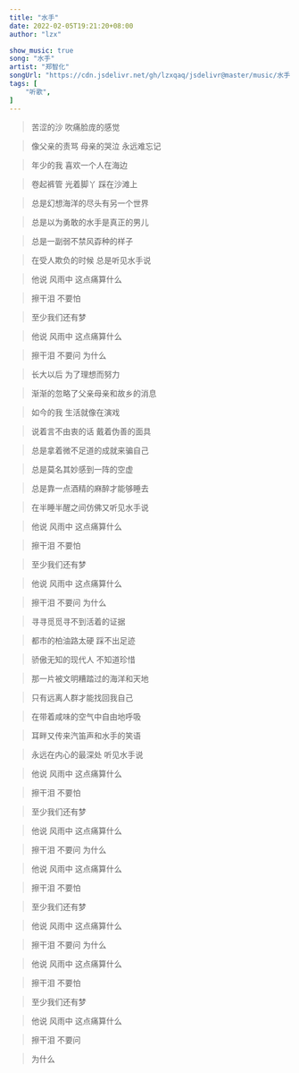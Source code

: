 ```yaml
---
title: "水手"
date: 2022-02-05T19:21:20+08:00
author: "lzx"

show_music: true
song: "水手"
artist: "郑智化"
songUrl: "https://cdn.jsdelivr.net/gh/lzxqaq/jsdelivr@master/music/水手.mp3"
tags: [
    "听歌",
]
---
```


> 苦涩的沙 吹痛脸庞的感觉

> 像父亲的责骂 母亲的哭泣 永远难忘记

> 年少的我 喜欢一个人在海边

> 卷起裤管 光着脚丫 踩在沙滩上

> 总是幻想海洋的尽头有另一个世界

> 总是以为勇敢的水手是真正的男儿

> 总是一副弱不禁风孬种的样子

> 在受人欺负的时候 总是听见水手说

> 他说 风雨中 这点痛算什么

> 擦干泪 不要怕

> 至少我们还有梦

> 他说 风雨中 这点痛算什么

> 擦干泪 不要问 为什么

 

> 长大以后 为了理想而努力

> 渐渐的忽略了父亲母亲和故乡的消息

> 如今的我 生活就像在演戏

> 说着言不由衷的话 戴着伪善的面具

> 总是拿着微不足道的成就来骗自己

> 总是莫名其妙感到一阵的空虚

> 总是靠一点酒精的麻醉才能够睡去

> 在半睡半醒之间仿佛又听见水手说

> 他说 风雨中 这点痛算什么

> 擦干泪 不要怕

> 至少我们还有梦

> 他说 风雨中 这点痛算什么

> 擦干泪 不要问 为什么

 

> 寻寻觅觅寻不到活着的证据

> 都市的柏油路太硬 踩不出足迹

> 骄傲无知的现代人 不知道珍惜

> 那一片被文明糟踏过的海洋和天地

> 只有远离人群才能找回我自己

> 在带着咸味的空气中自由地呼吸

> 耳畔又传来汽笛声和水手的笑语

> 永远在内心的最深处 听见水手说

> 他说 风雨中 这点痛算什么

> 擦干泪 不要怕

> 至少我们还有梦

> 他说 风雨中 这点痛算什么

> 擦干泪 不要问 为什么

> 他说 风雨中 这点痛算什么

> 擦干泪 不要怕

> 至少我们还有梦

> 他说 风雨中 这点痛算什么

> 擦干泪 不要问 为什么

> 他说 风雨中 这点痛算什么

> 擦干泪 不要怕

> 至少我们还有梦

> 他说 风雨中 这点痛算什么

> 擦干泪 不要问

> 为什么